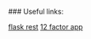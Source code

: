 ### Useful links:

[flask rest](http://pycoder.net/bospy/presentation.html)
[12 factor app](http://12factor.net/)

